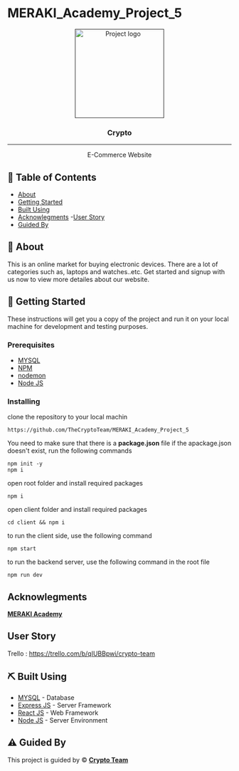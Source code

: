 # MERAKI_Academy_Project_5


<p align="center">
  <a href="" rel="noopener">
 <img width=200px height=200px src="https://res.cloudinary.com/cryptoteam/image/upload/v1644916542/s6s5uvrbwcb3nbisvoiw.svg" alt="Project logo"></a>
</p>

<h3 align="center">Crypto</h3>

---

<p align="center"> E-Commerce Website 

</p>

## 📝 Table of Contents

- [About](#about)
- [Getting Started](#getting_started)
- [Built Using](#built_using)
- [Acknowlegments](#acknowlegments)
 -[User Story](#user_story)
- [Guided By](#guided_by)

## 🧐 About <a name = "about"></a>

This is an online market for buying electronic devices.  There are a lot of categories such as, laptops and watches..etc. Get started and signup with us now to view more detailes about our website.

## 🏁 Getting Started <a name = "getting_started"></a>
These instructions will get you a copy of the project and run it on your local machine for development and testing purposes.


### Prerequisites

- [MYSQL](https://www.mysql.com/) 
- [NPM](https://docs.npmjs.com/cli/v6/commands/npm-install)
- [nodemon](https://nodemon.io/) 
- [Node JS](https://nodejs.org/en/) 

### Installing

clone the repository to your local machin
```
https://github.com/TheCryptoTeam/MERAKI_Academy_Project_5
```
You need to make sure that there is a **package.json** file
if the apackage.json doesn't exist, run the following commands 
```
npm init -y
npm i
```
open root folder and install required packages
```
npm i
```
open client folder and install required packages
```
cd client && npm i
```

to run the client side, use the following command
```
npm start
```
to run the backend server, use the following command in the root file
```
npm run dev
```


## Acknowlegments <a name = "acknowlegments"></a>

**[MERAKI Academy](https://www.meraki-academy.org)**
 
##  User Story <a name = "#user_story"></a>


Trello : https://trello.com/b/qIUBBpwi/crypto-team


## ⛏️ Built Using <a name = "built_using"></a>

- [MYSQL](https://www.mysql.com/)  - Database
- [Express JS](https://expressjs.com/) - Server Framework
- [React JS](https://https://reactjs.org/) - Web Framework
- [Node JS](https://nodejs.org/en/) - Server Environment

## ⚠️ Guided By <a name = "guided_by"></a>

This project is guided by ©️ **[Crypto Team](https://github.com/TheCryptoTeam)**
